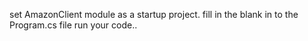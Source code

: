 set AmazonClient module as a startup project.
fill in the blank in to the Program.cs file
run your code..
